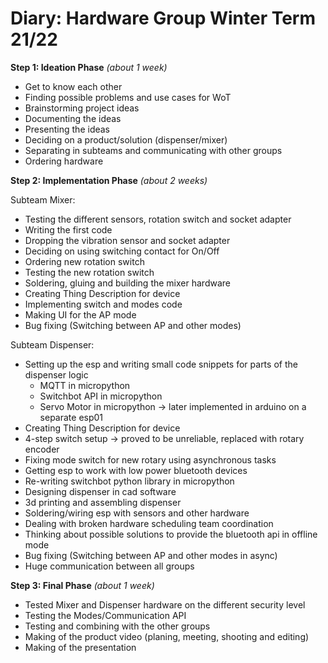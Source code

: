 # Diary: Hardware Group Winter Term 21/22

**Step 1: Ideation Phase** _(about 1 week)_

- Get to know each other
- Finding possible problems and use cases for WoT
- Brainstorming project ideas
- Documenting the ideas
- Presenting the ideas
- Deciding on a product/solution (dispenser/mixer)
- Separating in subteams and communicating with other groups
- Ordering hardware

**Step 2: Implementation Phase** _(about 2 weeks)_

Subteam Mixer:

- Testing the different sensors, rotation switch and socket adapter
- Writing the first code
- Dropping the vibration sensor and socket adapter
- Deciding on using switching contact for On/Off
- Ordering new rotation switch
- Testing the new rotation switch
- Soldering, gluing and building the mixer hardware
- Creating Thing Description for device
- Implementing switch and modes code
- Making UI for the AP mode
- Bug fixing (Switching between AP and other modes)

Subteam Dispenser:

- Setting up the esp and writing small code snippets for parts of the dispenser logic
  - MQTT in micropython
  - Switchbot API in micropython
  - Servo Motor in micropython → later implemented in arduino on a separate esp01
- Creating Thing Description for device
- 4-step switch setup → proved to be unreliable, replaced with rotary encoder
- Fixing mode switch for new rotary using asynchronous tasks
- Getting esp to work with low power bluetooth devices
- Re-writing switchbot python library in micropython
- Designing dispenser in cad software
- 3d printing and assembling dispenser
- Soldering/wiring esp with sensors and other hardware
- Dealing with broken hardware scheduling team coordination
- Thinking about possible solutions to provide the bluetooth api in offline mode
- Bug fixing (Switching between AP and other modes in async)
- Huge communication between all groups

**Step 3: Final Phase** _(about 1 week)_

- Tested Mixer and Dispenser hardware on the different security level
- Testing the Modes/Communication API
- Testing and combining with the other groups
- Making of the product video (planing, meeting, shooting and editing)
- Making of the presentation